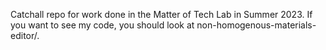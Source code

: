 Catchall repo for work done in the Matter of Tech Lab in Summer 2023. If you want to see my code, you should look at non-homogenous-materials-editor/.

